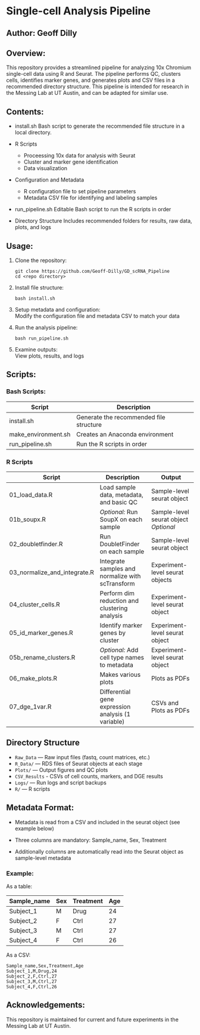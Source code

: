 # Single-cell Analysis Pipeline 

## Author: Geoff Dilly

## Overview:

This repository provides a streamlined pipeline for analyzing 10x Chromium single-cell data using R and Seurat. The pipeline performs QC, clusters cells, identifies marker genes, and generates plots and CSV files in a recommended directory structure. This pipeline is intended for research in the Messing Lab at UT Austin, and can be adapted for similar use. 

## Contents:

- install.sh
	Bash script to generate the recommended file structure in a local directory. 

- R Scripts
	- Proceessing 10x data for analysis with Seurat
	- Cluster and marker gene identification  
	- Data visualization

- Configuration and Metadata
	- R configuration file to set pipeline parameters
	- Metadata CSV file for identifying and labeling samples

- run_pipeline.sh
	Editable Bash script to run the R scripts in order

- Directory Structure
	Includes recommended folders for results, raw data, plots, and logs

## Usage:

1. Clone the repository:

    ```shell
    git clone https://github.com/Geoff-Dilly/GD_scRNA_Pipeline
    cd <repo directory>
    ```

2. Install file structure:

    ```shell
    bash install.sh
    ```

3. Setup metadata and configuration:  
   Modify the configuration file and metadata CSV to match your data

4. Run the analysis pipeline:

    ```shell
    bash run_pipeline.sh
    ```

5. Examine outputs:  
   View plots, results, and logs

## Scripts:

### Bash Scripts:
| Script | Description |
|---|---|
| install.sh | Generate the recommended file structure | 
| make_environment.sh | Creates an Anaconda environment | 
| run_pipeline.sh | Run the R scripts in order | 

### R Scripts
| Script | Description | Output |
|---|---|---|
| 01_load_data.R | Load sample data, metadata, and basic QC | Sample-level seurat object |
| 01b_soupx.R | *Optional:* Run SoupX on each sample | Sample-level seurat object *Optional*|
| 02_doubletfinder.R | Run DoubletFinder on each sample | Sample-level seurat object |
| 03_normalize_and_integrate.R | Integrate samples and normalize with scTransform | Experiment-level seurat objects |
| 04_cluster_cells.R | Perform dim reduction and clustering analysis | Experiment-level seurat object |
| 05_id_marker_genes.R | Identify marker genes by cluster | Experiment-level seurat object |
| 05b_rename_clusters.R | *Optional:* Add cell type names to metadata | Experiment-level seurat object |
| 06_make_plots.R | Makes various plots | Plots as PDFs |
| 07_dge_1var.R | Differential gene expression analysis (1 variable) | CSVs and Plots as PDFs |

## Directory Structure

- `Raw_Data` — Raw input files (fastq, count matrices, etc.)
- `R_Data/` — RDS files of Seurat objects at each stage
- `Plots/` — Output figures and QC plots
- `CSV_Results` - CSVs of cell counts, markers, and DGE results
- `Logs/` — Run logs and script backups
- `R/` — R scripts


## Metadata Format:

- Metadata is read from a CSV and included in the seurat object (see example below)

- Three columns are mandatory: Sample_name, Sex, Treatment

- Additionally columns are automatically read into the Seurat object as sample-level metadata

### Example:

As a table:

| Sample_name | Sex | Treatment | Age |
|---|---|---|---|
| Subject_1 | M | Drug | 24 |
| Subject_2 | F | Ctrl | 27 |
| Subject_3 | M | Ctrl | 27 |
| Subject_4 | F | Ctrl | 26 |

As a CSV:
    
```
Sample_name,Sex,Treatment,Age
Subject_1,M,Drug,24
Subject_2,F,Ctrl,27
Subject_3,M,Ctrl,27
Subject_4,F,Ctrl,26
```

## Acknowledgements:

This repository is maintained for current and future experiments in the Messing Lab at UT Austin. 